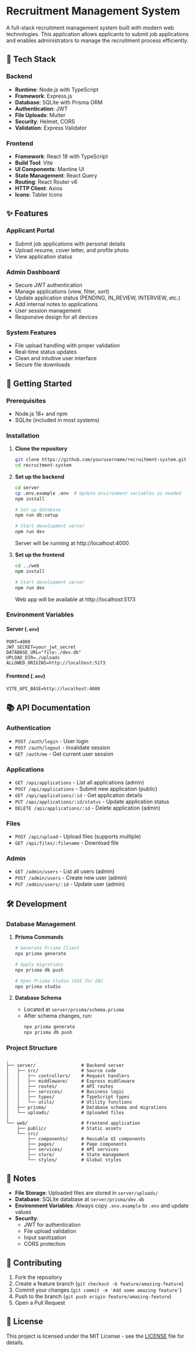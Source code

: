# Recruitment Management System

A full-stack recruitment management system built with modern web technologies. This application allows applicants to submit job applications and enables administrators to manage the recruitment process efficiently.

## 🚀 Tech Stack

### Backend
- **Runtime**: Node.js with TypeScript
- **Framework**: Express.js
- **Database**: SQLite with Prisma ORM
- **Authentication**: JWT
- **File Uploads**: Multer
- **Security**: Helmet, CORS
- **Validation**: Express Validator

### Frontend
- **Framework**: React 18 with TypeScript
- **Build Tool**: Vite
- **UI Components**: Mantine UI
- **State Management**: React Query
- **Routing**: React Router v6
- **HTTP Client**: Axios
- **Icons**: Tabler Icons

## ✨ Features

### Applicant Portal
- Submit job applications with personal details
- Upload resume, cover letter, and profile photo
- View application status

### Admin Dashboard
- Secure JWT authentication
- Manage applications (view, filter, sort)
- Update application status (PENDING, IN_REVIEW, INTERVIEW, etc.)
- Add internal notes to applications
- User session management
- Responsive design for all devices

### System Features
- File upload handling with proper validation
- Real-time status updates
- Clean and intuitive user interface
- Secure file downloads

## 🚀 Getting Started

### Prerequisites

- Node.js 18+ and npm
- SQLite (included in most systems)

### Installation

1. **Clone the repository**
   ```bash
   git clone https://github.com/yourusername/recruitment-system.git
   cd recruitment-system
   ```

2. **Set up the backend**
   ```bash
   cd server
   cp .env.example .env  # Update environment variables as needed
   npm install
   
   # Set up database
   npm run db:setup
   
   # Start development server
   npm run dev
   ```
   Server will be running at http://localhost:4000

3. **Set up the frontend**
   ```bash
   cd ../web
   npm install
   
   # Start development server
   npm run dev
   ```
   Web app will be available at http://localhost:5173

### Environment Variables

#### Server (`.env`)
```
PORT=4000
JWT_SECRET=your_jwt_secret
DATABASE_URL="file:./dev.db"
UPLOAD_DIR=./uploads
ALLOWED_ORIGINS=http://localhost:5173
```

#### Frontend (`.env`)
```
VITE_API_BASE=http://localhost:4000
```

## 📚 API Documentation

### Authentication
- `POST /auth/login` - User login
- `POST /auth/logout` - Invalidate session
- `GET /auth/me` - Get current user session

### Applications
- `GET /api/applications` - List all applications (admin)
- `POST /api/applications` - Submit new application (public)
- `GET /api/applications/:id` - Get application details
- `PUT /api/applications/:id/status` - Update application status
- `DELETE /api/applications/:id` - Delete application (admin)

### Files
- `POST /api/upload` - Upload files (supports multiple)
- `GET /api/files/:filename` - Download file

### Admin
- `GET /admin/users` - List all users (admin)
- `POST /admin/users` - Create new user (admin)
- `PUT /admin/users/:id` - Update user (admin)

## 🛠 Development

### Database Management

1. **Prisma Commands**
   ```bash
   # Generate Prisma Client
   npx prisma generate
   
   # Apply migrations
   npx prisma db push
   
   # Open Prisma Studio (GUI for DB)
   npx prisma studio
   ```

2. **Database Schema**
   - Located at `server/prisma/schema.prisma`
   - After schema changes, run:
     ```bash
     npx prisma generate
     npx prisma db push
     ```

### Project Structure

```
.
├── server/                 # Backend server
│   ├── src/                # Source code
│   │   ├── controllers/    # Request handlers
│   │   ├── middleware/     # Express middleware
│   │   ├── routes/         # API routes
│   │   ├── services/       # Business logic
│   │   ├── types/          # TypeScript types
│   │   └── utils/          # Utility functions
│   ├── prisma/             # Database schema and migrations
│   └── uploads/            # Uploaded files
│
└── web/                    # Frontend application
    ├── public/             # Static assets
    └── src/
        ├── components/     # Reusable UI components
        ├── pages/          # Page components
        ├── services/       # API services
        ├── store/          # State management
        └── styles/         # Global styles
```

## 📝 Notes

- **File Storage**: Uploaded files are stored in `server/uploads/`
- **Database**: SQLite database at `server/prisma/dev.db`
- **Environment Variables**: Always copy `.env.example` to `.env` and update values
- **Security**:
  - JWT for authentication
  - File upload validation
  - Input sanitization
  - CORS protection

## 🤝 Contributing

1. Fork the repository
2. Create a feature branch (`git checkout -b feature/amazing-feature`)
3. Commit your changes (`git commit -m 'Add some amazing feature'`)
4. Push to the branch (`git push origin feature/amazing-feature`)
5. Open a Pull Request

## 📄 License

This project is licensed under the MIT License - see the [LICENSE](LICENSE) file for details.
